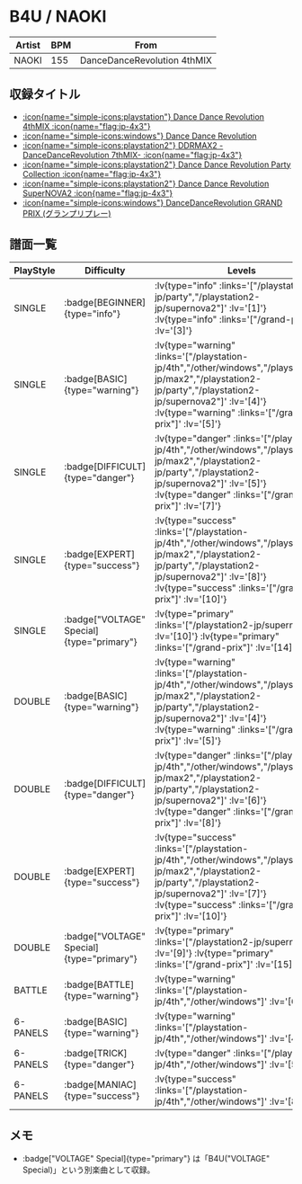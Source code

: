 # B4U / NAOKI

|Artist|BPM|From|
|------|---|----|
|NAOKI|155|DanceDanceRevolution 4thMIX|

## 収録タイトル

- [ :icon{name="simple-icons:playstation"} Dance Dance Revolution 4thMIX :icon{name="flag:jp-4x3"} ](/playstation-jp/4th)
- [ :icon{name="simple-icons:windows"} Dance Dance Revolution](/other/windows)
- [ :icon{name="simple-icons:playstation2"} DDRMAX2 -DanceDanceRevolution 7thMIX- :icon{name="flag:jp-4x3"} ](/playstation2-jp/max2)
- [ :icon{name="simple-icons:playstation2"} Dance Dance Revolution Party Collection :icon{name="flag:jp-4x3"} ](/playstation2-jp/party)
- [ :icon{name="simple-icons:playstation2"} Dance Dance Revolution SuperNOVA2 :icon{name="flag:jp-4x3"} ](/playstation2-jp/supernova2)
- [ :icon{name="simple-icons:windows"} DanceDanceRevolution GRAND PRIX (グランプリプレー)](/grand-prix)

## 譜面一覧

|PlayStyle|Difficulty|Levels|Notes|Movie|
|---------|----------|------|-----|-----|
|SINGLE| :badge[BEGINNER]{type="info"} | :lv{type="info" :links='["/playstation2-jp/party","/playstation2-jp/supernova2"]' :lv='[1]'}  :lv{type="info" :links='["/grand-prix"]' :lv='[3]'} |104/0||
|SINGLE| :badge[BASIC]{type="warning"} | :lv{type="warning" :links='["/playstation-jp/4th","/other/windows","/playstation2-jp/max2","/playstation2-jp/party","/playstation2-jp/supernova2"]' :lv='[4]'}  :lv{type="warning" :links='["/grand-prix"]' :lv='[5]'} |188/0||
|SINGLE| :badge[DIFFICULT]{type="danger"} | :lv{type="danger" :links='["/playstation-jp/4th","/other/windows","/playstation2-jp/max2","/playstation2-jp/party","/playstation2-jp/supernova2"]' :lv='[5]'}  :lv{type="danger" :links='["/grand-prix"]' :lv='[7]'} |238/0||
|SINGLE| :badge[EXPERT]{type="success"} | :lv{type="success" :links='["/playstation-jp/4th","/other/windows","/playstation2-jp/max2","/playstation2-jp/party","/playstation2-jp/supernova2"]' :lv='[8]'}  :lv{type="success" :links='["/grand-prix"]' :lv='[10]'} |325/0||
|SINGLE| :badge["VOLTAGE" Special]{type="primary"} | :lv{type="primary" :links='["/playstation2-jp/supernova2"]' :lv='[10]'}  :lv{type="primary" :links='["/grand-prix"]' :lv='[14]'} |367/0||
|DOUBLE| :badge[BASIC]{type="warning"} | :lv{type="warning" :links='["/playstation-jp/4th","/other/windows","/playstation2-jp/max2","/playstation2-jp/party","/playstation2-jp/supernova2"]' :lv='[4]'}  :lv{type="warning" :links='["/grand-prix"]' :lv='[5]'} |191/0||
|DOUBLE| :badge[DIFFICULT]{type="danger"} | :lv{type="danger" :links='["/playstation-jp/4th","/other/windows","/playstation2-jp/max2","/playstation2-jp/party","/playstation2-jp/supernova2"]' :lv='[6]'}  :lv{type="danger" :links='["/grand-prix"]' :lv='[8]'} |225/0||
|DOUBLE| :badge[EXPERT]{type="success"} | :lv{type="success" :links='["/playstation-jp/4th","/other/windows","/playstation2-jp/max2","/playstation2-jp/party","/playstation2-jp/supernova2"]' :lv='[7]'}  :lv{type="success" :links='["/grand-prix"]' :lv='[10]'} |301/0||
|DOUBLE| :badge["VOLTAGE" Special]{type="primary"} | :lv{type="primary" :links='["/playstation2-jp/supernova2"]' :lv='[9]'}  :lv{type="primary" :links='["/grand-prix"]' :lv='[15]'} |367/0||
|BATTLE| :badge[BATTLE]{type="warning"} | :lv{type="warning" :links='["/playstation-jp/4th","/other/windows"]' :lv='[6]'} |||
|6-PANELS| :badge[BASIC]{type="warning"} | :lv{type="warning" :links='["/playstation-jp/4th","/other/windows"]' :lv='[4]'} |191/0||
|6-PANELS| :badge[TRICK]{type="danger"} | :lv{type="danger" :links='["/playstation-jp/4th","/other/windows"]' :lv='[5]'} |225/0||
|6-PANELS| :badge[MANIAC]{type="success"} | :lv{type="success" :links='["/playstation-jp/4th","/other/windows"]' :lv='[8]'} |318/0||

## メモ

- :badge["VOLTAGE" Special]{type="primary"} は「B4U("VOLTAGE" Special)」という別楽曲として収録。
